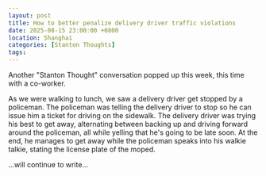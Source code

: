 ```yaml
---
layout: post
title: How to better penalize delivery driver traffic violations
date: 2025-08-15 23:00:00 +0800
location: Shanghai
categories: [Stanton Thoughts]
tags:
---
```


Another "Stanton Thought" conversation popped up this week, this time with a co-worker.

As we were walking to lunch, we saw a delivery driver get stopped by a policeman. The policeman was telling the delivery driver to stop so he can issue him a ticket for driving on the sidewalk. The delivery driver was trying his best to get away, alternating between backing up and driving forward around the policeman, all while yelling that he's going to be late soon. At the end, he manages to get away while the policeman speaks into his walkie talkie, stating the license plate of the moped.

...will continue to write...